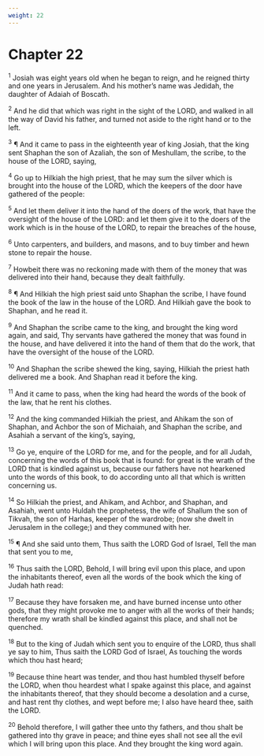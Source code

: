```yaml
---
weight: 22
---
```


# Chapter 22

<sup>1</sup> Josiah was eight years old when he began to reign, and he reigned thirty and one years in Jerusalem. And his mother’s name was Jedidah, the daughter of Adaiah of Boscath. 

<sup>2</sup> And he did that which was right in the sight of the LORD, and walked in all the way of David his father, and turned not aside to the right hand or to the left. 

<sup>3</sup> ¶ And it came to pass in the eighteenth year of king Josiah, that the king sent Shaphan the son of Azaliah, the son of Meshullam, the scribe, to the house of the LORD, saying, 

<sup>4</sup> Go up to Hilkiah the high priest, that he may sum the silver which is brought into the house of the LORD, which the keepers of the door have gathered of the people: 

<sup>5</sup> And let them deliver it into the hand of the doers of the work, that have the oversight of the house of the LORD: and let them give it to the doers of the work which is in the house of the LORD, to repair the breaches of the house, 

<sup>6</sup> Unto carpenters, and builders, and masons, and to buy timber and hewn stone to repair the house. 

<sup>7</sup> Howbeit there was no reckoning made with them of the money that was delivered into their hand, because they dealt faithfully. 

<sup>8</sup> ¶ And Hilkiah the high priest said unto Shaphan the scribe, I have found the book of the law in the house of the LORD. And Hilkiah gave the book to Shaphan, and he read it. 

<sup>9</sup> And Shaphan the scribe came to the king, and brought the king word again, and said, Thy servants have gathered the money that was found in the house, and have delivered it into the hand of them that do the work, that have the oversight of the house of the LORD. 

<sup>10</sup> And Shaphan the scribe shewed the king, saying, Hilkiah the priest hath delivered me a book. And Shaphan read it before the king. 

<sup>11</sup> And it came to pass, when the king had heard the words of the book of the law, that he rent his clothes. 

<sup>12</sup> And the king commanded Hilkiah the priest, and Ahikam the son of Shaphan, and Achbor the son of Michaiah, and Shaphan the scribe, and Asahiah a servant of the king’s, saying, 

<sup>13</sup> Go ye, enquire of the LORD for me, and for the people, and for all Judah, concerning the words of this book that is found: for great is the wrath of the LORD that is kindled against us, because our fathers have not hearkened unto the words of this book, to do according unto all that which is written concerning us. 

<sup>14</sup> So Hilkiah the priest, and Ahikam, and Achbor, and Shaphan, and Asahiah, went unto Huldah the prophetess, the wife of Shallum the son of Tikvah, the son of Harhas, keeper of the wardrobe; (now she dwelt in Jerusalem in the college;) and they communed with her. 

<sup>15</sup> ¶ And she said unto them, Thus saith the LORD God of Israel, Tell the man that sent you to me, 

<sup>16</sup> Thus saith the LORD, Behold, I will bring evil upon this place, and upon the inhabitants thereof, even all the words of the book which the king of Judah hath read: 

<sup>17</sup> Because they have forsaken me, and have burned incense unto other gods, that they might provoke me to anger with all the works of their hands; therefore my wrath shall be kindled against this place, and shall not be quenched. 

<sup>18</sup> But to the king of Judah which sent you to enquire of the LORD, thus shall ye say to him, Thus saith the LORD God of Israel, As touching the words which thou hast heard; 

<sup>19</sup> Because thine heart was tender, and thou hast humbled thyself before the LORD, when thou heardest what I spake against this place, and against the inhabitants thereof, that they should become a desolation and a curse, and hast rent thy clothes, and wept before me; I also have heard thee, saith the LORD. 

<sup>20</sup> Behold therefore, I will gather thee unto thy fathers, and thou shalt be gathered into thy grave in peace; and thine eyes shall not see all the evil which I will bring upon this place. And they brought the king word again. 


